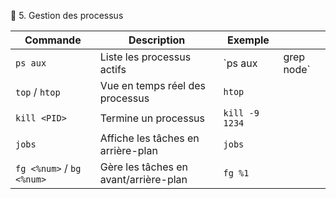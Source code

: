 
🔁 5. Gestion des processus

| Commande                  | Description                           | Exemple        |             |
| ------------------------- | ------------------------------------- | -------------- | ----------- |
| `ps aux`                  | Liste les processus actifs            | \`ps aux       | grep node\` |
| `top` / `htop`            | Vue en temps réel des processus       | `htop`         |             |
| `kill <PID>`              | Termine un processus                  | `kill -9 1234` |             |
| `jobs`                    | Affiche les tâches en arrière-plan    | `jobs`         |             |
| `fg <%num>` / `bg <%num>` | Gère les tâches en avant/arrière-plan | `fg %1`        |             |
